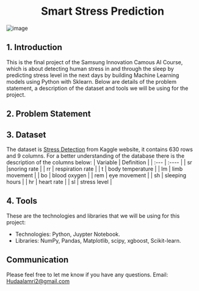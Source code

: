 <h1 align="center">Smart Stress Prediction</h1>

![image](https://drive.google.com/uc?export=view&id=1h_0sG7wH7bdIxr-u5QV4hMQ8j0ik8HeC)

## 1. Introduction
This is the final project of the Samsung Innovation Camous AI Course, which is about detecting  human stress in and through the sleep by predicting stress level in the next days by building Machine Learning models using Python with Sklearn. Below are details of the problem statement, a description of the dataset and tools we will be using for the project.

## 2. Problem Statement


## 3. Dataset
The dataset is [Stress Detection](http://effectif.com/nesta) from Kaggle website, it contains 630 rows and 9 columns. For a better understanding of the database there is the description of the columns below:
| Variable | Definition |
| :--- |    :----   |
| sr |snoring rate |
| rr | respiration rate |
| t | body temperature |
| lm | limb movement |
| bo | blood oxygen |
| rem | eye movement |
| sh | sleeping hours |
| hr | heart rate |
| sl | stress level |

## 4. Tools
These are the technologies and libraries that we will be using for this project:

* Technologies: Python, Juypter Notebook.
* Libraries: NumPy, Pandas, Matplotlib, scipy, xgboost, Scikit-learn.

## Communication
Please feel free to let me know if you have any questions. Email: <Hudaalamri2@gmail.com>
